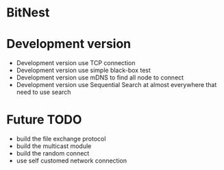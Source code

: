 # BitNest
# Development version
- Development version use TCP connection
- Development version use simple black-box test
- Development version use mDNS to find all node to connect
- Development version use Sequential Search at almost everywhere that need to use search


# Future TODO
- build the file exchange protocol
- build the multicast module
- build the random connect
- use self customed network connection